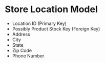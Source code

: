 # Store Location Model

* Location ID (Primary Key)
* Possibly Product Stock Key (Foreign Key)
* Address
* City
* State
* Zip Code
* Phone Number